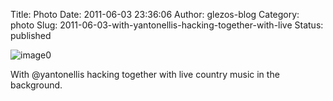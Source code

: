 Title: Photo
Date: 2011-06-03 23:36:06
Author: glezos-blog
Category: photo
Slug: 2011-06-03-with-yantonellis-hacking-together-with-live
Status: published

![image0](http://40.media.tumblr.com/tumblr_lm8v8nc1ke1qaawg5o1_1280.jpg)

With @yantonellis hacking together with live country music in the
background.
